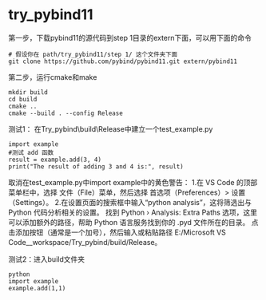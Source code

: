 # try_pybind11

第一步，下载pybind11的源代码到step 1目录的extern下面，可以用下面的命令
```
# 假设你在 path/try_pybind11/step 1/ 这个文件夹下面
git clone https://github.com/pybind/pybind11.git extern/pybind11
```

第二步，运行cmake和make
```
mkdir build
cd build
cmake ..
cmake --build . --config Release
```
测试1：
在Try_pybind\build\Release中建立一个test_example.py
```
import example
#测试 add 函数
result = example.add(3, 4)
print("The result of adding 3 and 4 is:", result)
```

取消在test_example.py中import example中的黄色警告：
1.在 VS Code 的顶部菜单栏中，选择 文件（File）菜单，然后选择 首选项（Preferences）> 设置（Settings）。
2.在设置页面的搜索框中输入“python analysis”，这将筛选出与 Python 代码分析相关的设置。
找到 Python › Analysis: Extra Paths 选项，这里可以添加额外的路径，帮助 Python 语言服务找到你的 .pyd 文件所在的目录。
点击添加按钮（通常是一个加号），然后输入或粘贴路径 E:/Microsoft VS Code__workspace/Try_pybind/build/Release。


测试2：进入build文件夹
```
python
import example
example.add(1,1)
```
